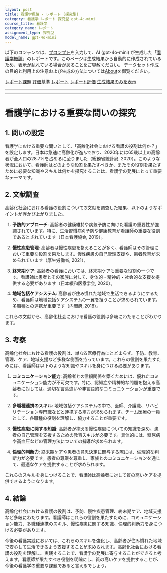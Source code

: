 ```yaml
---
layout: post
title: 看護学概論 - レポート (探究型)
category: 看護学 レポート 探究型 gpt-4o-mini
course_title: 看護学
category_name: レポート
assignment_type: 探究型
model_name: gpt-4o-mini
---
```


以下のコンテンツは、[プロンプト](https://github.com/takedatoshiyuki/synthetic_assignments/tree/main/generated/看護学/gpt-4o-mini/prompt_レポート-探究型.md)を入力して、AI (gpt-4o-mini) が生成した「[看護学概論](/contents/看護学/)」のレポートです。このページは生成結果から自動的に作成されているため、表示が乱れている場合があることをご容赦ください。
データセット作成の目的と利用上の注意および生成の方法については[About](/About)を御覧ください。

[レポート課題](../レポート課題-探究型)
[評価基準](../評価基準-探究型)
[レポート](../レポート-探究型)
[レポート評価](../レポート評価-探究型)
[生成結果のみを表示](https://github.com/takedatoshiyuki/synthetic_assignments/tree/main/generated/看護学/gpt-4o-mini/レポート-探究型.md)
  

***
***
  
# 看護学における重要な問いの探究

## 1. 問いの設定

看護学における重要な問いとして、「高齢化社会における看護の役割は何か？」を設定します。日本は急速に高齢化が進んでおり、2020年には65歳以上の高齢者が全人口の28.7%を占めるに至りました（総務省統計局, 2020）。このような状況において、看護師はどのような役割を果たすべきか、またその役割を果たすために必要な知識やスキルは何かを探究することは、看護学の発展にとって重要なテーマです。

## 2. 文献調査

高齢化社会における看護の役割についての文献を調査した結果、以下のようなポイントが浮かび上がりました。

1. **予防的アプローチ**: 高齢者の健康維持や病気予防に向けた看護の重要性が強調されています。特に、生活習慣病の予防や健康教育が看護師の重要な役割であるとされています（日本看護協会, 2019）。

2. **慢性疾患管理**: 高齢者は慢性疾患を抱えることが多く、看護師はその管理において重要な役割を果たします。慢性疾患の自己管理支援や、患者教育が求められています（厚生労働省, 2021）。

3. **終末期ケア**: 高齢者の看護においては、終末期ケアも重要な役割の一つです。看護師は患者とその家族に対して、身体的・精神的・社会的な支援を提供する必要があります（日本緩和医療学会, 2020）。

4. **地域包括ケアシステム**: 高齢者が住み慣れた地域で生活できるようにするため、看護師は地域包括ケアシステムの一翼を担うことが求められています。多職種との連携が重要です（内閣府, 2018）。

これらの文献から、高齢化社会における看護の役割は多岐にわたることがわかります。

## 3. 考察

高齢化社会における看護の役割は、単なる医療行為にとどまらず、予防、教育、管理、ケア、地域支援など多様な側面を持っています。これらの役割を果たすためには、看護師は以下のような知識やスキルを身につける必要があります。

1. **コミュニケーション能力**: 高齢者との信頼関係を築くためには、優れたコミュニケーション能力が不可欠です。特に、認知症や精神的な問題を抱える高齢者に対しては、適切な言葉遣いや非言語的なコミュニケーションが重要です。

2. **多職種連携のスキル**: 地域包括ケアシステムの中で、医師、介護職、リハビリテーション専門職などと連携する能力が求められます。チーム医療の一員として、各職種の役割を理解し、協力することが重要です。

3. **慢性疾患に関する知識**: 高齢者が抱える慢性疾患についての知識を深め、患者の自己管理を支援するための教育スキルが必要です。具体的には、糖尿病や高血圧などの管理方法についての指導が求められます。

4. **倫理的判断力**: 終末期ケアや患者の意思決定に関与する際には、倫理的な判断力が必要です。患者の尊厳を尊重し、家族とのコミュニケーションを通じて、最適なケアを提供することが求められます。

これらのスキルを身につけることで、看護師は高齢者に対して質の高いケアを提供できるようになります。

## 4. 結論

高齢化社会における看護の役割は、予防、慢性疾患管理、終末期ケア、地域支援など多岐にわたります。看護師はこれらの役割を果たすために、コミュニケーション能力、多職種連携のスキル、慢性疾患に関する知識、倫理的判断力を身につける必要があります。

今後の看護実践においては、これらのスキルを強化し、高齢者が住み慣れた地域で安心して生活できるよう支援することが求められます。高齢化社会における看護の役割を理解し、実践することで、看護学の発展に寄与することができると考えます。看護師が果たすべき役割を明確にし、質の高いケアを提供することが、今後の看護学の重要な課題であると言えるでしょう。
